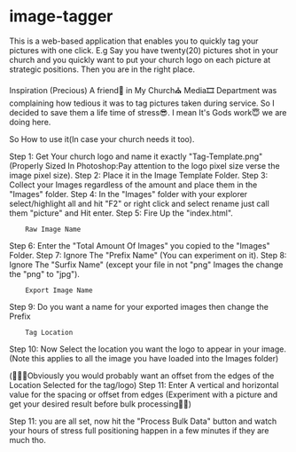 # image-tagger
This is a web-based application that enables you to quickly tag your pictures with one click. E.g Say you have twenty(20) pictures shot in your church and you quickly want to put your church logo on each picture at strategic positions. Then you are in the right place.

Inspiration (Precious)
A friend👩 in My Church⛪ Media🎞 Department was complaining how tedious it was to tag pictures taken during service.
So I decided to save them a life time of stress😎.
I mean It's Gods work😇 we are doing here.

So How to use it(In case your church needs it too).

Step 1: Get Your church logo and name it exactly "Tag-Template.png" (Properly Sized In Photoshop:Pay attention to the logo pixel size verse the image pixel size).
Step 2: Place it in the Image Template Folder.
Step 3: Collect your Images regardless of the amount and place them in the "Images" folder.
Step 4: In the "Images" folder with your explorer select/highlight all and hit "F2" or right click and select rename just call them "picture" and Hit enter.
Step 5: Fire Up the "index.html".

        Raw Image Name
Step 6: Enter the "Total Amount Of Images" you copied to the "Images" Folder.
Step 7: Ignore The "Prefix Name" (You can experiment on it).
Step 8: Ignore The "Surfix Name" (except your file in not "png" Images the change the "png" to "jpg").

        Export Image Name
Step 9: Do you want a name for your exported images then change the Prefix

        Tag Location
Step 10: Now Select the location you want the logo to appear in your image. (Note this applies to all the image you have loaded into the Images folder)

(🤷🏽‍♂️Obviously you would probably want an offset from the edges of the Location Selected for the tag/logo)
Step 11: Enter A vertical and horizontal value for the spacing or offset from edges (Experiment with a picture and get your desired result before bulk processing✌🏼)

Step 11: you are all set, now hit the "Process Bulk Data" button and watch your hours of stress full positioning happen in a few minutes if they are much tho.